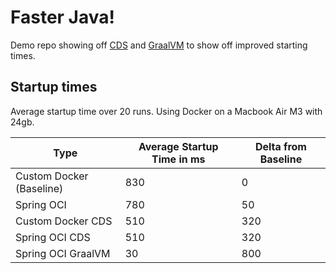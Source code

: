 # Faster Java!

Demo repo showing off [CDS](https://docs.spring.io/spring-framework/reference/integration/cds.html)
and [GraalVM](https://docs.spring.io/spring-boot/reference/packaging/native-image/index.html) to show off improved
starting times.

## Startup times

Average startup time over 20 runs. Using Docker on a Macbook Air M3 with 24gb.

| Type                     | Average Startup Time in ms | Delta from Baseline |
|--------------------------|----------------------------|---------------------|
| Custom Docker (Baseline) | 830                        | 0                   |
| Spring OCI               | 780                        | 50                  |
| Custom Docker CDS        | 510                        | 320                 |
| Spring OCI CDS           | 510                        | 320                 |
| Spring OCI GraalVM       | 30                         | 800                 |
